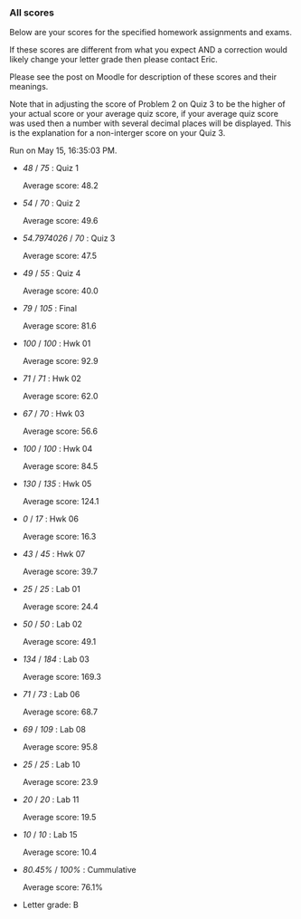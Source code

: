 ### All scores

Below are your scores for the specified homework assignments and exams.

If these scores are different from what you expect AND a correction would likely change your letter grade then please contact Eric.

Please see the post on Moodle for description of these scores and their meanings.


Note that in adjusting the score of Problem 2 on Quiz 3 to be the higher of your actual score or your average quiz score, if your average quiz score was used then a number with several decimal places will be displayed.  This is the explanation for a non-interger score on your Quiz 3.


Run on May 15, 16:35:03 PM.

+ _48_ /  _75_ : Quiz 1

  Average score: 48.2

+ _54_ /  _70_ : Quiz 2

  Average score: 49.6

+ _54.7974026_ /  _70_ : Quiz 3

  Average score: 47.5

+ _49_ /  _55_ : Quiz 4

  Average score: 40.0

+ _79_ /  _105_ : Final

  Average score: 81.6

+ _100_ /  _100_ : Hwk 01

  Average score: 92.9

+ _71_ /  _71_ : Hwk 02

  Average score: 62.0

+ _67_ /  _70_ : Hwk 03

  Average score: 56.6

+ _100_ /  _100_ : Hwk 04

  Average score: 84.5

+ _130_ /  _135_ : Hwk 05

  Average score: 124.1

+ _0_ /  _17_ : Hwk 06

  Average score: 16.3

+ _43_ /  _45_ : Hwk 07

  Average score: 39.7

+ _25_ /  _25_ : Lab 01

  Average score: 24.4

+ _50_ /  _50_ : Lab 02

  Average score: 49.1

+ _134_ /  _184_ : Lab 03

  Average score: 169.3

+ _71_ /  _73_ : Lab 06

  Average score: 68.7

+ _69_ /  _109_ : Lab 08

  Average score: 95.8

+ _25_ /  _25_ : Lab 10

  Average score: 23.9

+ _20_ /  _20_ : Lab 11

  Average score: 19.5

+ _10_ /  _10_ : Lab 15

  Average score: 10.4

+ _80.45%_ /  _100%_ : Cummulative

  Average score: 76.1%

+ Letter grade: B




